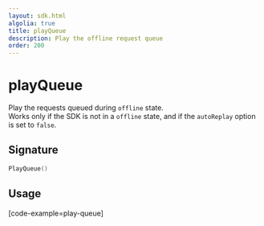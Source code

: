 ```yaml
---
layout: sdk.html
algolia: true
title: playQueue
description: Play the offline request queue
order: 200
---
```


# playQueue

Play the requests queued during `offline` state.  
Works only if the SDK is not in a `offline` state, and if the `autoReplay` option is set to `false`.

## Signature

```go
PlayQueue()
```

## Usage

[code-example=play-queue]
